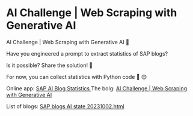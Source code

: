 # AI Challenge | Web Scraping with Generative AI

AI Challenge | Web Scraping with Generative AI 🤖

Have you engineered a prompt to extract statistics of SAP blogs?

Is it possible? Share the solution! 🤖

For now, you can collect statistics with Python code 🐍 😊

Online app: [SAP AI Blog Statistics ](https://gen-ai-challenge-web-data-extraction.streamlit.app/) 
The bolg: [AI Challenge | Web Scraping with Generative AI](https://blogs.sap.com/2023/10/23/ai-challenge-web-scraping-with-generative-ai/)

List of blogs: [SAP blogs AI state 20231002.html](https://htmlpreview.github.io/?https://github.com/itsergiu/LLM-Challenge/blob/main/SAP%20blogs%20AI%20state%2020231002.html)
